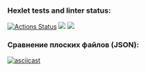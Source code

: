 ### Hexlet tests and linter status:
[![Actions Status](https://github.com/KamilKarimov/python-project-50/workflows/hexlet-check/badge.svg)](https://github.com/KamilKarimov/python-project-50/actions)
<a href="https://codeclimate.com/github/KamilKarimov/python-project-50/maintainability"><img src="https://api.codeclimate.com/v1/badges/b06b5068f9c1756d9643/maintainability" /></a>
<a href="https://codeclimate.com/github/KamilKarimov/python-project-50/test_coverage"><img src="https://api.codeclimate.com/v1/badges/b06b5068f9c1756d9643/test_coverage" /></a>
### Сравнение плоских файлов (JSON):
[![asciicast](https://asciinema.org/a/2pDXgDC3pFJWL8ejNBtn1Y9ZS.svg)](https://asciinema.org/a/2pDXgDC3pFJWL8ejNBtn1Y9ZS)